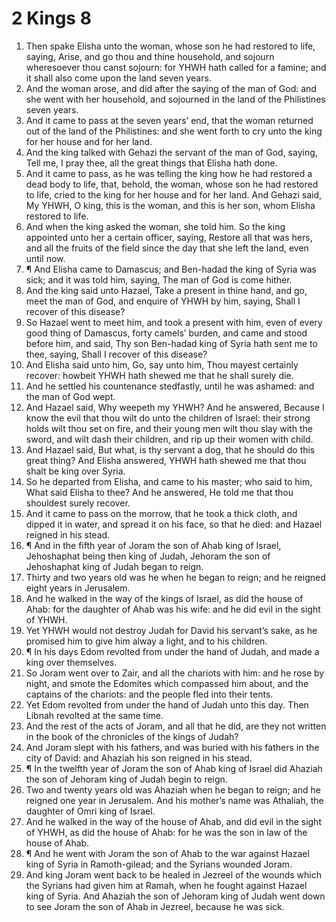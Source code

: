 ﻿# 2 Kings 8
1. Then spake Elisha unto the woman, whose son he had restored to life, saying, Arise, and go thou and thine household, and sojourn wheresoever thou canst sojourn: for YHWH hath called for a famine; and it shall also come upon the land seven years. 
2. And the woman arose, and did after the saying of the man of God: and she went with her household, and sojourned in the land of the Philistines seven years. 
3. And it came to pass at the seven years’ end, that the woman returned out of the land of the Philistines: and she went forth to cry unto the king for her house and for her land. 
4. And the king talked with Gehazi the servant of the man of God, saying, Tell me, I pray thee, all the great things that Elisha hath done. 
5. And it came to pass, as he was telling the king how he had restored a dead body to life, that, behold, the woman, whose son he had restored to life, cried to the king for her house and for her land. And Gehazi said, My YHWH, O king, this is the woman, and this is her son, whom Elisha restored to life. 
6. And when the king asked the woman, she told him. So the king appointed unto her a certain officer, saying, Restore all that was hers, and all the fruits of the field since the day that she left the land, even until now. 
7. ¶ And Elisha came to Damascus; and Ben-hadad the king of Syria was sick; and it was told him, saying, The man of God is come hither. 
8. And the king said unto Hazael, Take a present in thine hand, and go, meet the man of God, and enquire of YHWH by him, saying, Shall I recover of this disease? 
9. So Hazael went to meet him, and took a present with him, even of every good thing of Damascus, forty camels’ burden, and came and stood before him, and said, Thy son Ben-hadad king of Syria hath sent me to thee, saying, Shall I recover of this disease? 
10. And Elisha said unto him, Go, say unto him, Thou mayest certainly recover: howbeit YHWH hath shewed me that he shall surely die. 
11. And he settled his countenance stedfastly, until he was ashamed: and the man of God wept. 
12. And Hazael said, Why weepeth my YHWH? And he answered, Because I know the evil that thou wilt do unto the children of Israel: their strong holds wilt thou set on fire, and their young men wilt thou slay with the sword, and wilt dash their children, and rip up their women with child. 
13. And Hazael said, But what, is thy servant a dog, that he should do this great thing? And Elisha answered, YHWH hath shewed me that thou shalt be king over Syria. 
14. So he departed from Elisha, and came to his master; who said to him, What said Elisha to thee? And he answered, He told me that thou shouldest surely recover. 
15. And it came to pass on the morrow, that he took a thick cloth, and dipped it in water, and spread it on his face, so that he died: and Hazael reigned in his stead. 
16. ¶ And in the fifth year of Joram the son of Ahab king of Israel, Jehoshaphat being then king of Judah, Jehoram the son of Jehoshaphat king of Judah began to reign. 
17. Thirty and two years old was he when he began to reign; and he reigned eight years in Jerusalem. 
18. And he walked in the way of the kings of Israel, as did the house of Ahab: for the daughter of Ahab was his wife: and he did evil in the sight of YHWH. 
19. Yet YHWH would not destroy Judah for David his servant’s sake, as he promised him to give him alway a light, and to his children. 
20. ¶ In his days Edom revolted from under the hand of Judah, and made a king over themselves. 
21. So Joram went over to Zair, and all the chariots with him: and he rose by night, and smote the Edomites which compassed him about, and the captains of the chariots: and the people fled into their tents. 
22. Yet Edom revolted from under the hand of Judah unto this day. Then Libnah revolted at the same time. 
23. And the rest of the acts of Joram, and all that he did, are they not written in the book of the chronicles of the kings of Judah? 
24. And Joram slept with his fathers, and was buried with his fathers in the city of David: and Ahaziah his son reigned in his stead. 
25. ¶ In the twelfth year of Joram the son of Ahab king of Israel did Ahaziah the son of Jehoram king of Judah begin to reign. 
26. Two and twenty years old was Ahaziah when he began to reign; and he reigned one year in Jerusalem. And his mother’s name was Athaliah, the daughter of Omri king of Israel. 
27. And he walked in the way of the house of Ahab, and did evil in the sight of YHWH, as did the house of Ahab: for he was the son in law of the house of Ahab. 
28. ¶ And he went with Joram the son of Ahab to the war against Hazael king of Syria in Ramoth-gilead; and the Syrians wounded Joram. 
29. And king Joram went back to be healed in Jezreel of the wounds which the Syrians had given him at Ramah, when he fought against Hazael king of Syria. And Ahaziah the son of Jehoram king of Judah went down to see Joram the son of Ahab in Jezreel, because he was sick. 
